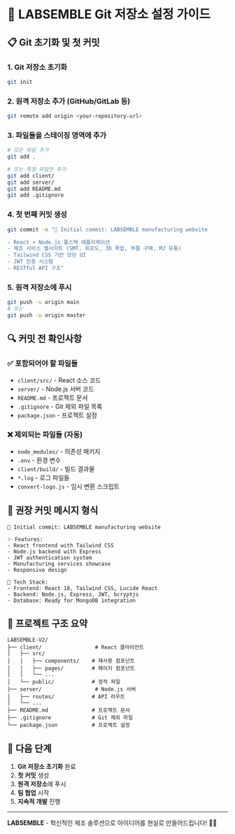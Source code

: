 # 🚀 LABSEMBLE Git 저장소 설정 가이드

## 📋 Git 초기화 및 첫 커밋

### 1. Git 저장소 초기화
```bash
git init
```

### 2. 원격 저장소 추가 (GitHub/GitLab 등)
```bash
git remote add origin <your-repository-url>
```

### 3. 파일들을 스테이징 영역에 추가
```bash
# 모든 파일 추가
git add .

# 또는 특정 파일만 추가
git add client/
git add server/
git add README.md
git add .gitignore
```

### 4. 첫 번째 커밋 생성
```bash
git commit -m "🎉 Initial commit: LABSEMBLE manufacturing website

- React + Node.js 풀스택 애플리케이션
- 제조 서비스 웹사이트 (SMT, 회로도, 3D 목업, 부품 구매, MJ 유통)
- Tailwind CSS 기반 모던 UI
- JWT 인증 시스템
- RESTful API 구조"
```

### 5. 원격 저장소에 푸시
```bash
git push -u origin main
# 또는
git push -u origin master
```

## 🔍 커밋 전 확인사항

### ✅ 포함되어야 할 파일들
- `client/src/` - React 소스 코드
- `server/` - Node.js 서버 코드
- `README.md` - 프로젝트 문서
- `.gitignore` - Git 제외 파일 목록
- `package.json` - 프로젝트 설정

### ❌ 제외되는 파일들 (자동)
- `node_modules/` - 의존성 패키지
- `.env` - 환경 변수
- `client/build/` - 빌드 결과물
- `*.log` - 로그 파일들
- `convert-logo.js` - 임시 변환 스크립트

## 🎯 권장 커밋 메시지 형식

```
🎉 Initial commit: LABSEMBLE manufacturing website

✨ Features:
- React frontend with Tailwind CSS
- Node.js backend with Express
- JWT authentication system
- Manufacturing services showcase
- Responsive design

🔧 Tech Stack:
- Frontend: React 18, Tailwind CSS, Lucide React
- Backend: Node.js, Express, JWT, bcryptjs
- Database: Ready for MongoDB integration
```

## 📁 프로젝트 구조 요약

```
LABSEMBLE-V2/
├── client/                 # React 클라이언트
│   ├── src/
│   │   ├── components/    # 재사용 컴포넌트
│   │   ├── pages/         # 페이지 컴포넌트
│   │   └── ...
│   └── public/            # 정적 파일
├── server/                 # Node.js 서버
│   ├── routes/            # API 라우트
│   └── ...
├── README.md              # 프로젝트 문서
├── .gitignore             # Git 제외 파일
└── package.json           # 프로젝트 설정
```

## 🚀 다음 단계

1. **Git 저장소 초기화** 완료
2. **첫 커밋** 생성
3. **원격 저장소**에 푸시
4. **팀 협업** 시작
5. **지속적 개발** 진행

---

**LABSEMBLE** - 혁신적인 제조 솔루션으로 아이디어를 현실로 만들어드립니다! 🎨✨ 